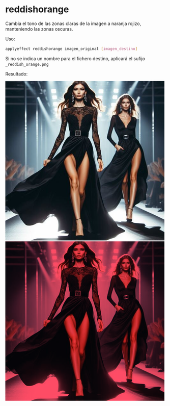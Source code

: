 # reddishorange


Cambia el tono de las zonas claras de la imagen a naranja rojizo, manteniendo las zonas oscuras.

Uso:

``` sh
applyeffect reddishorange imagen_original [imagen_destino]
```

Si no se indica un nombre para el fichero destino, aplicará el sufijo `_reddish_orange.png`

Resultado:

![imagen original](../../images/image.jpg)
![reddishorange](../../images/image_reddish_orange.png)
